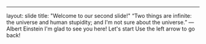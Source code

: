 
---
layout: slide
title: "Welcome to our second slide!"
“Two things are infinite: the universe and human stupidity; and I'm not sure about the universe.”
    ― Albert Einstein
I'm glad to see you here! Let's start
Use the left arrow to go back!
